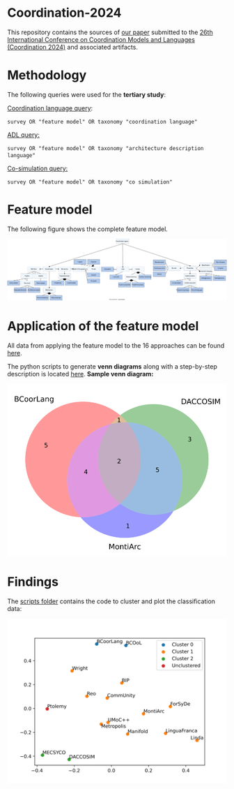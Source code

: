 # Coordination-2024
This repository contains the sources of [our paper](./paper.pdf) submitted to the [26th International Conference on Coordination Models and Languages (Coordination 2024)](https://www.discotec.org/2024/coordination) and associated artifacts.

# Methodology
The following queries were used for the **tertiary study**:

[Coordination language query](https://scholar.google.com/scholar?hl=en&as_sdt=0%2C5&q=survey+OR+%22feature+model%22+OR+taxonomy+%22coordination+language%22&btnG=):
```
survey OR "feature model" OR taxonomy "coordination language"
```

[ADL query:](https://scholar.google.com/scholar?hl=en&as_sdt=0%2C5&q=survey+OR+%22feature+model%22+OR+taxonomy+%22architecture+description+language%22&btnG=)
```
survey OR "feature model" OR taxonomy "architecture description language"
```

[Co-simulation query:](https://scholar.google.com/scholar?hl=en&as_sdt=0%2C5&q=survey+OR+%22feature+model%22+OR+taxonomy+%22co+simulation%22&btnG=)
```
survey OR "feature model" OR taxonomy "co simulation"
```

# Feature model
The following figure shows the complete feature model.

![](./artifacts/images/feature-model.svg)

# Application of the feature model
All data from applying the feature model to the 16 approaches can be found [here](./artifacts/classification.xlsx).


The python scripts to generate **venn diagrams** along with a step-by-step description is located [here](./artifacts/python-scripts/).
**Sample venn diagram:**

![venn diagram](./artifacts/python-scripts/venn-diagrams/BCoorLang_DACCOSIM_MontiArc_venn.svg)
# Findings
The [scripts folder](./artifacts/python-scripts/) contains the code to cluster and plot the classification data:

![approach scatter](./artifacts/python-scripts/distance/approach_scatter.svg)
